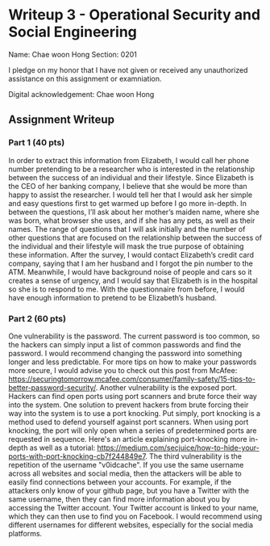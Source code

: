 # Writeup 3 - Operational Security and Social Engineering

Name: Chae woon Hong
Section: 0201

I pledge on my honor that I have not given or received any unauthorized assistance on this assignment or examniation.

Digital acknowledgement: Chae woon Hong

## Assignment Writeup

### Part 1 (40 pts)

In order to extract this information from Elizabeth, I would call her phone number pretending to be a researcher who is interested in the relationship between the success of an individual and their lifestyle. Since Elizabeth is the CEO of her banking company, I believe that she would be more than happy to assist the researcher. I would tell her that I would ask her simple and easy questions first to get warmed up before I go more in-depth. In between the questions, I’ll ask about her mother’s maiden name, where she was born, what browser she uses, and if she has any pets, as well as their names. The range of questions that I will ask initially and the number of other questions that are focused on the relationship between the success of the individual and their lifestyle will mask the true purpose of obtaining these information. After the survey, I would contact Elizabeth’s credit card company, saying that I am her husband and I forgot the pin number to the ATM. Meanwhile, I would have background noise of people and cars so it creates a sense of urgency, and I would say that Elizabeth is in the hospital so she is to respond to me. With the questionnaire from before, I would have enough information to pretend to be Elizabeth’s husband.


### Part 2 (60 pts)

One vulnerability is the password. The current password is too common, so the hackers can simply input a list of common passwords and find the password. I would recommend changing the password into something longer and less predictable. For more tips on how to make your passwords more secure, I would advise you to check out this post from McAfee: https://securingtomorrow.mcafee.com/consumer/family-safety/15-tips-to-better-password-security/.  Another vulnerability is the exposed port. Hackers can find open ports using port scanners and brute force their way into the system. One solution to prevent hackers from brute forcing their way into the system is to use a port knocking. Put simply, port knocking is a method used to defend yourself against port scanners. When using port knocking, the port will only open when a series of predetermined ports are requested in sequence. Here's an article explaining port-knocking more in-depth as well as a tutorial: https://medium.com/secjuice/how-to-hide-your-ports-with-port-knocking-cb7f244849e7. The third vulnerability is the repetition of the username "v0idcache". If you use the same username across all websites and social media, then the attackers will be able to easily find connections between your accounts. For example, if the attackers only know of your github page, but you have a Twitter with the same username, then they can find more information about you by accessing the Twitter account. Your Twitter account is linked to your name, which they can then use to find you on Facebook. I would recommend using different usernames for different websites, especially for the social media platforms. 

